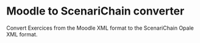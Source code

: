 # Moodle to ScenariChain converter

Convert Exercices from the Moodle XML format to the ScenariChain Opale XML format.